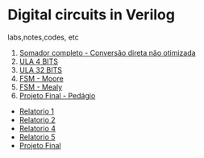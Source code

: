 # Digital circuits in Verilog
labs,notes,codes, etc

1. [Somador completo - Conversão direta não otimizada](https://github.com/mayktu/digital-circuits-verilog/blob/master/cod/Somador%20completo%20(Conversao%20nao%20otimizada).v)
2. [ULA 4 BITS](https://github.com/mayktu/digital-circuits-verilog/blob/master/cod/ULA4-32.v)
3. [ULA 32 BITS](https://github.com/mayktu/digital-circuits-verilog/blob/master/cod/ULA32bits.v)
4. [FSM - Moore](https://github.com/mayktu/digital-circuits-verilog/blob/master/cod/FSM-portao.v)
5. [FSM - Mealy](https://github.com/mayktu/digital-circuits-verilog/blob/master/cod/FSM-irrigador.v)
6. [Projeto Final - Pedágio](https://github.com/mayktu/digital-circuits-verilog/blob/master/cod/ProjetoFinal%20-%20%20PEDAGIO.v)

* [Relatorio 1](https://github.com/mayktu/digital-circuits-verilog/blob/master/rel/Relatorio%201.pdf)
* [Relatorio 2](https://github.com/mayktu/digital-circuits-verilog/blob/master/rel/Relatorio%202.pdf)
* [Relatorio 4](https://github.com/mayktu/digital-circuits-verilog/blob/master/rel/Relatorio%204.pdf)
* [Relatorio 5](https://github.com/mayktu/digital-circuits-verilog/blob/master/rel/Relat%C3%B3rio%205.pdf)
* [Projeto Final](https://github.com/mayktu/digital-circuits-verilog/blob/master/rel/PROJETO%20FINAL.pdf)
